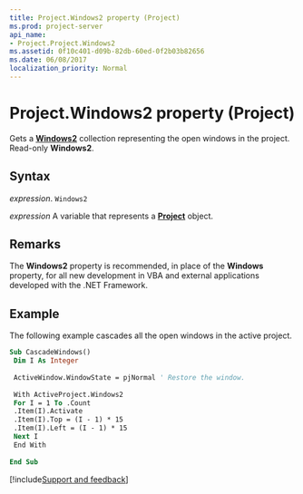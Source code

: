 ```yaml
---
title: Project.Windows2 property (Project)
ms.prod: project-server
api_name:
- Project.Project.Windows2
ms.assetid: 0f10c401-d09b-82db-60ed-0f2b03b82656
ms.date: 06/08/2017
localization_priority: Normal
---
```



# Project.Windows2 property (Project)

Gets a  **[Windows2](Project.windows2(object).md)** collection representing the open windows in the project. Read-only **Windows2**.


## Syntax

_expression_. `Windows2`

_expression_ A variable that represents a **[Project](project.project.md)** object.


## Remarks

The  **Windows2** property is recommended, in place of the **Windows** property, for all new development in VBA and external applications developed with the .NET Framework.


## Example

The following example cascades all the open windows in the active project.


```vb
Sub CascadeWindows() 
 Dim I As Integer 
 
 ActiveWindow.WindowState = pjNormal ' Restore the window. 
 
 With ActiveProject.Windows2 
 For I = 1 To .Count 
 .Item(I).Activate 
 .Item(I).Top = (I - 1) * 15 
 .Item(I).Left = (I - 1) * 15 
 Next I 
 End With 
 
End Sub
```

[!include[Support and feedback](~/includes/feedback-boilerplate.md)]